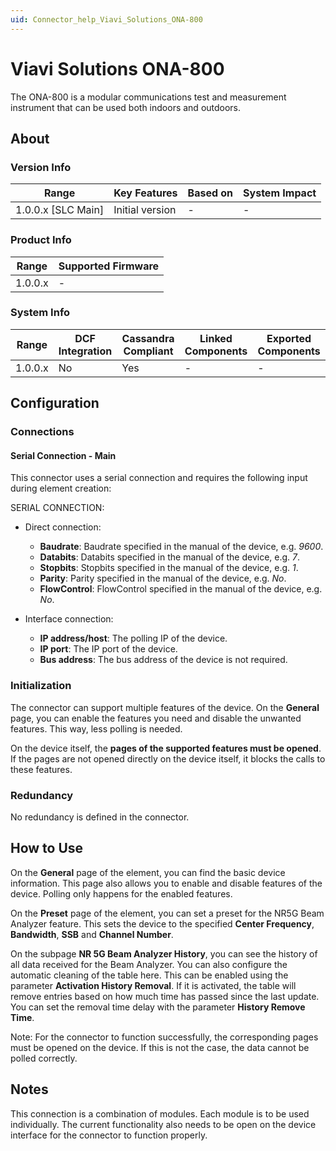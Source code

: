 ```yaml
---
uid: Connector_help_Viavi_Solutions_ONA-800
---
```


# Viavi Solutions ONA-800

The ONA-800 is a modular communications test and measurement instrument that can be used both indoors and outdoors.

## About

### Version Info

| Range                | Key Features     | Based on     | System Impact     |
|----------------------|------------------|--------------|-------------------|
| 1.0.0.x [SLC Main]   | Initial version  | -            | -                 |

### Product Info

| Range     | Supported Firmware     |
|-----------|------------------------|
| 1.0.0.x   | -                      |

### System Info

| Range     | DCF Integration     | Cassandra Compliant     | Linked Components     | Exported Components     |
|-----------|---------------------|-------------------------|-----------------------|-------------------------|
| 1.0.0.x   | No                  | Yes                     | -                     | -                       |

## Configuration

### Connections

#### Serial Connection - Main

This connector uses a serial connection and requires the following input during element creation:

SERIAL CONNECTION:

- Direct connection:

  - **Baudrate**: Baudrate specified in the manual of the device, e.g. *9600*.
  - **Databits**: Databits specified in the manual of the device, e.g. *7*.
  - **Stopbits**: Stopbits specified in the manual of the device, e.g. *1*.
  - **Parity**: Parity specified in the manual of the device, e.g. *No*.
  - **FlowControl**: FlowControl specified in the manual of the device, e.g. *No*.

- Interface connection:

  - **IP address/host**: The polling IP of the device.
  - **IP port**: The IP port of the device.
  - **Bus address**: The bus address of the device is not required.

### Initialization

The connector can support multiple features of the device. On the **General** page, you can enable the features you need and disable the unwanted features. This way, less polling is needed.

On the device itself, the **pages of the supported features must be opened**. If the pages are not opened directly on the device itself, it blocks the calls to these features.

### Redundancy

No redundancy is defined in the connector.

## How to Use

On the **General** page of the element, you can find the basic device information. This page also allows you to enable and disable features of the device. Polling only happens for the enabled features.

On the **Preset** page of the element, you can set a preset for the NR5G Beam Analyzer feature. This sets the device to the specified **Center Frequency**, **Bandwidth**, **SSB** and **Channel Number**.

On the subpage **NR 5G Beam Analyzer History**, you can see the history of all data received for the Beam Analyzer. You can also configure the automatic cleaning of the table here. This can be enabled using the parameter **Activation History Removal**. If it is activated, the table will remove entries based on how much time has passed since the last update. You can set the removal time delay with the parameter **History Remove Time**.

Note: For the connector to function successfully, the corresponding pages must be opened on the device. If this is not the case, the data cannot be polled correctly.

## Notes

This connection is a combination of modules. Each module is to be used individually. The current functionality also needs to be open on the device interface for the connector to function properly.
